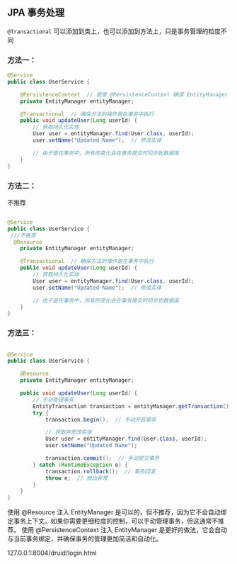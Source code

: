 
## JPA 事务处理

`@Transactional` 可以添加到类上，也可以添加到方法上，只是事务管理的粒度不同

### 方法一：
```java
@Service
public class UserService {

    @PersistenceContext  // 使用 @PersistenceContext 确保 EntityManager 与事务绑定
    private EntityManager entityManager;

    @Transactional  // 确保方法的操作是在事务中执行
    public void updateUser(Long userId) {
        // 获取持久化实体
        User user = entityManager.find(User.class, userId);
        user.setName("Updated Name");  // 修改实体

        // 由于是在事务中，所有的变化会在事务提交时同步到数据库
    }
}

```

### 方法二：

不推荐

```java

@Service
public class UserService {
 ///不推荐
  @Resource
    private EntityManager entityManager;

    @Transactional  // 确保方法的操作是在事务中执行
    public void updateUser(Long userId) {
        // 获取持久化实体
        User user = entityManager.find(User.class, userId);
        user.setName("Updated Name");  // 修改实体

        // 由于是在事务中，所有的变化会在事务提交时同步到数据库
    }
}


```

### 方法三：

```java

@Service
public class UserService {

    @Resource
    private EntityManager entityManager;

    public void updateUser(Long userId) {
        // 手动管理事务
        EntityTransaction transaction = entityManager.getTransaction();
        try {
            transaction.begin();  // 手动开启事务

            // 获取并修改实体
            User user = entityManager.find(User.class, userId);
            user.setName("Updated Name");

            transaction.commit();  // 手动提交事务
        } catch (RuntimeException e) {
            transaction.rollback();  // 事务回滚
            throw e;  // 抛出异常
        }
    }
}
```



使用 @Resource 注入 EntityManager 是可以的，但不推荐，因为它不会自动绑定事务上下文。如果你需要更细粒度的控制，可以手动管理事务，但这通常不推荐。
使用 @PersistenceContext 注入 EntityManager 是更好的做法，它会自动与当前事务绑定，并确保事务的管理更加简洁和自动化。



127.0.0.1:8004/druid/login.html 
